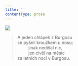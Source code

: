 ```yaml
---
title: ''
contentType: prose
---
```


![](../Images/060.jpg)

> A jeden chlápek z Burgosu  
> se pyšnil kroužkem u nosu;  
>          jinak nedělal nic,  
>          jen civěl na měsíc  
> za letních nocí v Burgosu.
